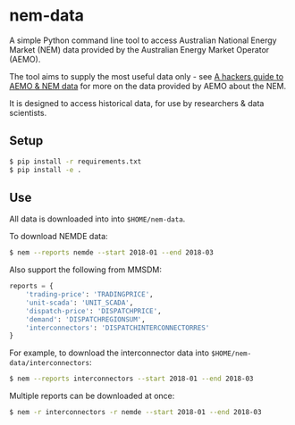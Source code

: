 # nem-data

A simple Python command line tool to access Australian National Energy Market (NEM) data provided by the Australian Energy Market Operator (AEMO).

The tool aims to supply the most useful data only - see [A hackers guide to AEMO & NEM data](https://adgefficiency.com/hackers-aemo/) for more on the data provided by AEMO about the NEM.

It is designed to access historical data, for use by researchers & data scientists.

## Setup

```bash
$ pip install -r requirements.txt
$ pip install -e .
```

## Use

All data is downloaded into into `$HOME/nem-data`.

To download NEMDE data:

```bash
$ nem --reports nemde --start 2018-01 --end 2018-03
```

Also support the following from MMSDM:

```python
reports = {
    'trading-price': 'TRADINGPRICE',
    'unit-scada': 'UNIT_SCADA',
    'dispatch-price': 'DISPATCHPRICE',
    'demand': 'DISPATCHREGIONSUM',
    'interconnectors': 'DISPATCHINTERCONNECTORRES'
}
```

For example, to download the interconnector data into `$HOME/nem-data/interconnectors`:

```bash
$ nem --reports interconnectors --start 2018-01 --end 2018-03
```

Multiple reports can be downloaded at once:

```bash
$ nem -r interconnectors -r nemde --start 2018-01 --end 2018-03
```
